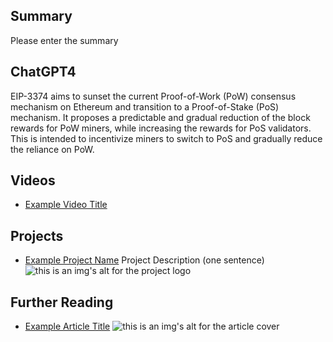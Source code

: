 ## Summary

Please enter the summary

## ChatGPT4

EIP-3374 aims to sunset the current Proof-of-Work (PoW) consensus mechanism on Ethereum and transition to a Proof-of-Stake (PoS) mechanism. It proposes a predictable and gradual reduction of the block rewards for PoW miners, while increasing the rewards for PoS validators. This is intended to incentivize miners to switch to PoS and gradually reduce the reliance on PoW.

## Videos

- [Example Video Title](https://www.youtube.com/watch?v=TDGq4aeevgY)

## Projects

- [Example Project Name](https://xxxx.xxx/xxxxx) Project Description (one sentence) ![this is an img's alt for the project logo](https://xxxx.xxx/project-logo.xxx)

## Further Reading

- [Example Article Title](https://xxxx.xxx/xxxxx) ![this is an img's alt for the article cover](https://xxxx.xxx/article-cover.xxx)
